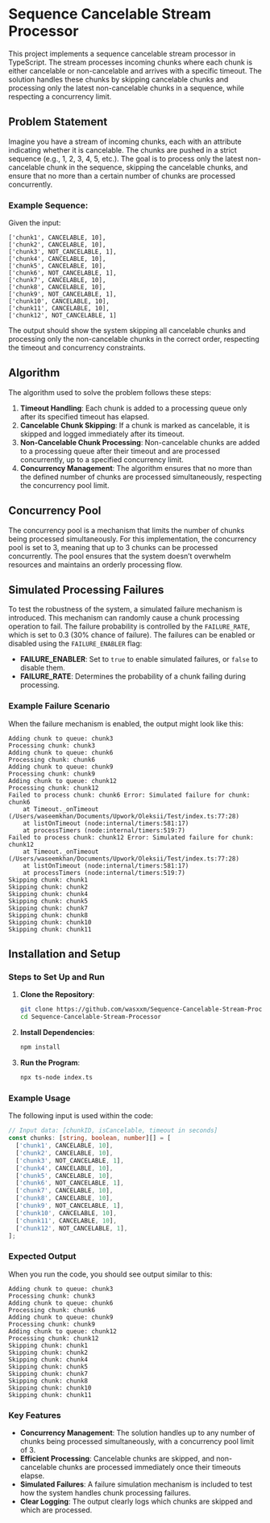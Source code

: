 # Sequence Cancelable Stream Processor

This project implements a sequence cancelable stream processor in TypeScript. The stream processes incoming chunks where each chunk is either cancelable or non-cancelable and arrives with a specific timeout. The solution handles these chunks by skipping cancelable chunks and processing only the latest non-cancelable chunks in a sequence, while respecting a concurrency limit.

## Problem Statement

Imagine you have a stream of incoming chunks, each with an attribute indicating whether it is cancelable. The chunks are pushed in a strict sequence (e.g., 1, 2, 3, 4, 5, etc.). The goal is to process only the latest non-cancelable chunk in the sequence, skipping the cancelable chunks, and ensure that no more than a certain number of chunks are processed concurrently.

### Example Sequence:

Given the input:
```
['chunk1', CANCELABLE, 10],
['chunk2', CANCELABLE, 10],
['chunk3', NOT_CANCELABLE, 1],
['chunk4', CANCELABLE, 10],
['chunk5', CANCELABLE, 10],
['chunk6', NOT_CANCELABLE, 1],
['chunk7', CANCELABLE, 10],
['chunk8', CANCELABLE, 10],
['chunk9', NOT_CANCELABLE, 1],
['chunk10', CANCELABLE, 10],
['chunk11', CANCELABLE, 10],
['chunk12', NOT_CANCELABLE, 1]
```

The output should show the system skipping all cancelable chunks and processing only the non-cancelable chunks in the correct order, respecting the timeout and concurrency constraints.

## Algorithm

The algorithm used to solve the problem follows these steps:

1. **Timeout Handling**: Each chunk is added to a processing queue only after its specified timeout has elapsed.
2. **Cancelable Chunk Skipping**: If a chunk is marked as cancelable, it is skipped and logged immediately after its timeout.
3. **Non-Cancelable Chunk Processing**: Non-cancelable chunks are added to a processing queue after their timeout and are processed concurrently, up to a specified concurrency limit.
4. **Concurrency Management**: The algorithm ensures that no more than the defined number of chunks are processed simultaneously, respecting the concurrency pool limit.

## Concurrency Pool

The concurrency pool is a mechanism that limits the number of chunks being processed simultaneously. For this implementation, the concurrency pool is set to 3, meaning that up to 3 chunks can be processed concurrently. The pool ensures that the system doesn’t overwhelm resources and maintains an orderly processing flow.

## Simulated Processing Failures

To test the robustness of the system, a simulated failure mechanism is introduced. This mechanism can randomly cause a chunk processing operation to fail. The failure probability is controlled by the `FAILURE_RATE`, which is set to 0.3 (30% chance of failure). The failures can be enabled or disabled using the `FAILURE_ENABLER` flag:

- **FAILURE_ENABLER**: Set to `true` to enable simulated failures, or `false` to disable them.
- **FAILURE_RATE**: Determines the probability of a chunk failing during processing.

### Example Failure Scenario

When the failure mechanism is enabled, the output might look like this:

```plaintext
Adding chunk to queue: chunk3
Processing chunk: chunk3
Adding chunk to queue: chunk6
Processing chunk: chunk6
Adding chunk to queue: chunk9
Processing chunk: chunk9
Adding chunk to queue: chunk12
Processing chunk: chunk12
Failed to process chunk: chunk6 Error: Simulated failure for chunk: chunk6
    at Timeout._onTimeout (/Users/waseemkhan/Documents/Upwork/Oleksii/Test/index.ts:77:28)
    at listOnTimeout (node:internal/timers:581:17)
    at processTimers (node:internal/timers:519:7)
Failed to process chunk: chunk12 Error: Simulated failure for chunk: chunk12
    at Timeout._onTimeout (/Users/waseemkhan/Documents/Upwork/Oleksii/Test/index.ts:77:28)
    at listOnTimeout (node:internal/timers:581:17)
    at processTimers (node:internal/timers:519:7)
Skipping chunk: chunk1
Skipping chunk: chunk2
Skipping chunk: chunk4
Skipping chunk: chunk5
Skipping chunk: chunk7
Skipping chunk: chunk8
Skipping chunk: chunk10
Skipping chunk: chunk11

```

## Installation and Setup

### Steps to Set Up and Run

1. **Clone the Repository**:
    ```bash
    git clone https://github.com/wasxxm/Sequence-Cancelable-Stream-Processor.git
    cd Sequence-Cancelable-Stream-Processor
    ```

2. **Install Dependencies**:
    ```bash
    npm install
    ```

3. **Run the Program**:
    ```bash
    npx ts-node index.ts
    ```

### Example Usage

The following input is used within the code:

```typescript
// Input data: [chunkID, isCancelable, timeout in seconds]
const chunks: [string, boolean, number][] = [
  ['chunk1', CANCELABLE, 10],
  ['chunk2', CANCELABLE, 10],
  ['chunk3', NOT_CANCELABLE, 1],
  ['chunk4', CANCELABLE, 10],
  ['chunk5', CANCELABLE, 10],
  ['chunk6', NOT_CANCELABLE, 1],
  ['chunk7', CANCELABLE, 10],
  ['chunk8', CANCELABLE, 10],
  ['chunk9', NOT_CANCELABLE, 1],
  ['chunk10', CANCELABLE, 10],
  ['chunk11', CANCELABLE, 10],
  ['chunk12', NOT_CANCELABLE, 1],
];
```

### Expected Output

When you run the code, you should see output similar to this:

```plaintext
Adding chunk to queue: chunk3
Processing chunk: chunk3
Adding chunk to queue: chunk6
Processing chunk: chunk6
Adding chunk to queue: chunk9
Processing chunk: chunk9
Adding chunk to queue: chunk12
Processing chunk: chunk12
Skipping chunk: chunk1
Skipping chunk: chunk2
Skipping chunk: chunk4
Skipping chunk: chunk5
Skipping chunk: chunk7
Skipping chunk: chunk8
Skipping chunk: chunk10
Skipping chunk: chunk11
```

### Key Features

- **Concurrency Management**: The solution handles up to any number of chunks being processed simultaneously, with a concurrency pool limit of 3.
- **Efficient Processing**: Cancelable chunks are skipped, and non-cancelable chunks are processed immediately once their timeouts elapse.
- **Simulated Failures**: A failure simulation mechanism is included to test how the system handles chunk processing failures.
- **Clear Logging**: The output clearly logs which chunks are skipped and which are processed.
